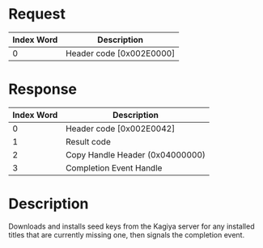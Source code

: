 # Request

| Index Word | Description                |
|------------|----------------------------|
| 0          | Header code \[0x002E0000\] |

# Response

| Index Word | Description                     |
|------------|---------------------------------|
| 0          | Header code \[0x002E0042\]      |
| 1          | Result code                     |
| 2          | Copy Handle Header (0x04000000) |
| 3          | Completion Event Handle         |

# Description

Downloads and installs seed keys from the Kagiya server for any
installed titles that are currently missing one, then signals the
completion event.